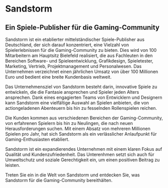 # Sandstorm
## Ein Spiele-Publisher für die Gaming-Community

Sandstorm ist ein etablierter mittelständischer Spiele-Publisher aus Deutschland, der sich darauf konzentriert, eine Vielzahl von Spielerlebnissen für die Gaming-Community zu bieten.
Dies wird von 100 Mitarbeitern am Hauptsitz Bielefeld realisiert, die aus Fachleuten in den Bereichen Software- und Spieleentwicklung, Grafikdesign, Spieletester, Marketing, Vertrieb, Projektmanagement und Personalwesen.
Das Unternehmen verzeichnet einen jährlichen Umsatz von über 100 Millionen Euro und bedient eine breite Kundenbasis weltweit. 

Das Unternehmensziel von Sandstorm besteht darin, innovative Spiele zu entwickeln, die die Fantasie ansprechen und Spieler jeden Alters ansprechen.
Dank eines engagierten Teams von Entwicklern und Designern kann Sandstorm eine vielfältige Auswahl an Spielen anbieten, die von actiongeladenen Abenteuern bis hin zu fesselnden Rollenspielen reichen.

Die Kunden kommen aus verschiedenen Bereichen der Gaming-Community, von erfahrenen Spielern bis hin zu Neulingen, die nach neuen Herausforderungen suchen.
Mit einem Absatz von mehreren Millionen Spielen pro Jahr, hat sich Sandstorm als ein verlässlicher Anlaufpunkt für Gaming-Enthusiasten etabliert.

Sandstorm ist ein expandierendes Unternehmen mit einem klaren Fokus auf Qualität und Kundenzufriedenheit. Das Unterenhmen setzt sich auch für Umweltschutz und soziale Gerechtigkeit ein, um einen positiven Beitrag zu leisten.

Treten Sie ein in die Welt von Sandstorm und entdecken Sie, was Sandstorm für die Gaming-Community bereithälten.




